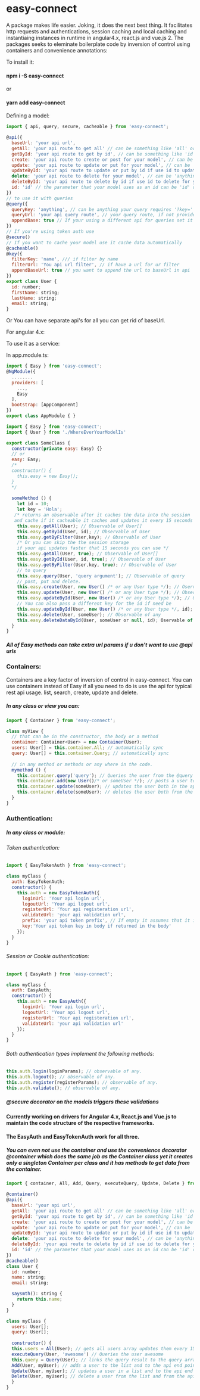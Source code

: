 # easy-connect
A package makes life easier. Joking, it does the next best thing. It facilitates http requests and authentications, session caching and local caching and instantiaing instances in runtime in angular4.x, react.js and vue.js 2. The packages seeks to eleminate boilerplate code by inversion of control using containers and convenience annotations:

To install it:

#### npm i -S easy-connect

or

#### yarn add easy-connect

Defining a model:

```javascript
import { api, query, secure, cacheable } from 'easy-connect';

@api({
  baseUrl: 'your api url',
  getAll: 'your api route to get all' // can be something like 'all' or just ''.
  getById: 'your api route to get by id', // can be something like 'id' or just ''.
  create: 'your api route to create or post for your model', // can be 'anything' or just ''.
  update: 'your api route to update or put for your model', // can be 'anything' or just ''.
  updateById: 'your api route to update or put by id if use id to update for your model', // can be 'anything' or just ''.
  delete: 'your api route to delete for your model', // can be 'anything' or just ''.
  deleteById: 'your api route to delete by id if use id to delete for your model', // can be 'anything' or just ''.
  id: 'id' // the parameter that your model uses as an id can be 'id' or 'username' or 'email' it has to be in the model.
})
// to use it with queries
@query({
  queryKey: 'anything', // can be anything your query requires '?key='
  queryUrl: 'your api query route', // your query route, if not provided it will use base url
  appendBase: true // If your using a different api for queries set it to false
})
// If you're using token auth use
@secure()
// If you want to cache your model use it cache data automatically
@cacheable()
@key({
  filterKey: 'name', /// if filter by name
  filterUrl: 'You api url filter', // if have a url for ur filter
  appendBaseUrl: true // you want to append the url to baseUrl in api
})
export class User {
  id: number;
  firstName: string;
  lastName: string;
  email: string;
}
```
Or You can have separate api's for all you can get rid of baseUrl.

For angular 4.x:

To use it as a service:

In app.module.ts:
```javascript
import { Easy } from 'easy-connect';
@NgModule({
  ........
  providers: [
  	...,
  	Easy
  ],
  bootstrap: [AppComponent]
})
export class AppModule { }
```

```javascript
import { Easy } from 'easy-connect';
import { User } from './WhereEverYourModelIs'

export class SomeClass {
  constructor(private easy: Easy) {}
  // or
  easy: Easy;
  /*
  constructor() {
    this.easy = new Easy();
  }
  */
  
  someMethod () {
    let id = 10;
    let key = 'Hola';
   /* returns an observable after it caches the data into the session 
   and cache if it cacheable it caches and updates it every 15 seconds */
    this.easy.getAll(User); // Observable of User[]
    this.easy.getById(User, id); // Observable of User
    this.easy.getByFilter(User,key); // Observable of User
    /* Or you can skip the the session storage 
    if your api updates faster that 15 seconds you can use */
    this.easy.getAll(User, true); // Observable of User[]
    this.easy.getById(User, id, true); // Observable of User
    this.easy.getByFilter(User,key, true); // Observable of User
    // to query
    this.easy.query(User, 'query argument'); // Observable of query
    // post, put and delete.
    this.easy.create(User, new User() /* or any User type */); // Oservable of any
    this.easy.update(User, new User() /* or any User type */); // Observable of any
    this.easy.updateById(User, new User() /* or any User type */); // Observable of any
    // You can also pass a different key for the id if need be
    this.easy.updateById(User, new User() /* or any User type */, id); // Observable of any
    this.easy.delete(User, someUser); // Observable of any
    this.easy.deleteDataById(User, someUser or null, id); Oservable of any
  }
}
```
##### All of Easy methods can take extra url params if u don't want to use @api urls

### Containers:

Containers are a key factor of inversion of control in easy-connect. You can use containers instead of Easy if all you need to do is use the api for typical rest api usage. list, search, create, update and delete.


##### In any class or view you can:

```javascript
import { Container } from 'easy-connect';

class myView {
  // that can be in the constructor, the body or a method
  container: Container<User> = new Container(User);
  users: User[] = this.container.All; // automatically sync
  query: User[] = this.container.Query; // automatically sync
  
  // in any method or methods or any where in the code.
  mymethod () {
    this.container.query('query'); // Queries the user from the @query urls and updates the query list.
    this.container.add(new User()/* or someUser */); // posts a user to your api and updates the list;
    this.container.update(someUser); // updates the user both in the api and the list.
    this.container.delete(someUser); // deletes the user both from the api and the list
  }
}
```
### Authentication:

##### In any class or module:

###### Token authentication:

```javascript
import { EasyTokenAuth } from 'easy-connect';

class myClass {
  auth: EasyTokenAuth;
  constructor() {
    this.auth = new EasyTokenAuth({
      loginUrl: 'Your api login url',
      logoutUrl: 'Your api logout url',
      registerUrl: 'Your api registeration url',
      validateUrl: 'your api validation url',
      prefix: 'your api token prefix', // If empty it assumes that it is Bearer 
      key:'Your api token key in body if returned in the body'
    });
  }
}
```
###### Session or Cookie authentication:
```javascript
import { EasyAuth } from 'easy-connect';

class myClass {
  auth: EasyAuth;
  constructor() {
    this.auth = new EasyAuth({
      loginUrl: 'Your api login url',
      logoutUrl: 'Your api logout url',
      registerUrl: 'Your api registeration url',
      validateUrl: 'your api validation url'
    });
  }
}
```

###### Both authentication types implement the following methods:
```javascript
this.auth.login(loginParams); // observable of any.
this.auth.logout(); // observable of any.
this.auth.register(registerParams); // observable of any.
this.auth.validate(); // observable of any.
```
##### @secure decorator on the models triggers these validations

#### Currently working on drivers for Angular 4.x, React.js and Vue.js to maintain the code structure of the respective frameworks.
#### The EasyAuth and EasyTokenAuth work for all three.

##### You can even not use the container and use the convenience decorator @container which does the same job as the Container class yet it creates only a singleton Container per class and it has methods to get data from the container.

```javascript
import { container, All, Add, Query, executeQuery, Update, Delete } from 'easy-connect';

@container()
@api({
  baseUrl: 'your api url',
  getAll: 'your api route to get all' // can be something like 'all' or just ''.
  getById: 'your api route to get by id', // can be something like 'id' or just ''.
  create: 'your api route to create or post for your model', // can be 'anything' or just ''.
  update: 'your api route to update or put for your model', // can be 'anything' or just ''.
  updateById: 'your api route to update or put by id if use id to update for your model', // can be 'anything' or just ''.
  delete: 'your api route to delete for your model', // can be 'anything' or just ''.
  deleteById: 'your api route to delete by id if use id to delete for your model', // can be 'anything' or just ''.
  id: 'id' // the parameter that your model uses as an id can be 'id' or 'username' or 'email' it has to be in the model.
})
@cacheable()
class User {
  id: number;
  name: string;
  email: string;

  saysmth(): string {
    return this.name;
  }
}

class myClass {
  users: User[];
  query: User[];
  
  constructor() {
  this.users = All(User); // gets all users array updates them every 15 seconds and caches them if they are cacheable;
  executeQuery(User, 'awesome') // Queries the user awesome
  this.query = Query(User); // links the query result to the query array
  Add(User, myUser); // adds a user to the list and to the api end point.
  Update(User, myUser); // updates a user in a list and to the api end point.
  Delete(User, myUser); // delete a user from the list and from the api.
  }
}

```
